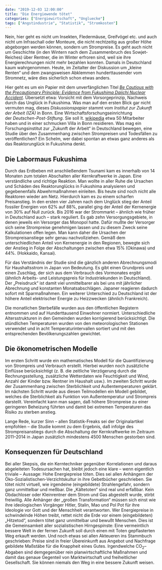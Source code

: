 ```yaml
---
date: "2019-12-03 12:00:00"
title: "Die Energiewende tötet"
categories: ["Energiewirtschaft", "Ungluecke"]
tags: ["Angstindustrie", "Statistik", "Stromkosten"]
---
```


		
Nein, hier geht es nicht um Insekten, Fledermäuse, Greifvögel etc. und auch nicht um Infraschall oder Monteure, die nicht rechtzeitig aus großer Höhe abgeborgen werden können, sondern um Strompreise. Es geht auch nicht um Geschichte (in den Wintern nach dem Zusammenbruch des Sowjet-Reiches) über Rentner, die im Winter erfroren sind, weil sie ihre Energierechnungen nicht mehr bezahlen konnten. Damals in Deutschland kaum wahrgenommen. Heute, im Zeitalter der Diskussion um „kleine Renten“ und dem zwangsweisen Abklemmen hunderttausender vom Stromnetz, wäre dies sicherlich schon etwas anders.

Hier geht es um ein Papier mit dem unverfänglichen Titel&nbsp;<a href="http://ftp.iza.org/dp12687.pdf">_Be Cautious with the Precautionary Principle: Evidence from Fukushima Daiichi Nuclear Accident_</a>. Übersetzt etwa: Vorsicht mit dem Vorsorgeprinzip, Nachweis durch das Unglück in Fukushima. Was man auf den ersten Blick gar nicht vermuten mag, dieses&nbsp;_Diskussionspapier_&nbsp;stammt vom&nbsp;_Institut zur Zukunft der Arbeit (IZA)_&nbsp;in Bonn. Eine Wirtschaftsforschungseinrichtung der&nbsp;_Deutschen-Post-Stiftung_. Sie soll lt.&nbsp;<a href="https://de.wikipedia.org/wiki/Forschungsinstitut_zur_Zukunft_der_Arbeit">wikipedia</a>&nbsp;etwa 50 Mitarbeiter haben und in einer schmucken Villa in Bonn residieren. Was mag ein Forschungsinstitut zur „Zukunft der Arbeit“ in Deutschland bewegen, eine Studie über den Zusammenhang zwischen Strompreisen und Todesfällen zu veröffentlichen? Ein Schelm, wer dabei spontan an etwas ganz anderes als das Reaktorunglück in Fukushima denkt.


## Die Labormaus Fukushima

Durch das Erdbeben mit anschließendem Tsunami kam es innerhalb von 14 Monaten zum totalen Abschalten aller Kernkraftwerke in Japan. Eine verständliche und richtige Reaktion. Man wollte in aller Ruhe die Ursachen und Schäden des Reaktorunglücks in Fukushima analysieren und gegebenenfalls Abwehrmaßnahmen einleiten. Bis heute sind noch nicht alle Reaktoren wieder am Netz. Hierdurch kam es zu einem scharfen Preisanstieg. In den ersten vier Jahren nach dem Unglück stieg der Anteil fossiler Energien von 62% auf 88%, parallel ging der Anteil der Kernenergie von 30% auf Null zurück. Bis 2016 war der Strommarkt – ähnlich wie früher in Deutschland auch – stark reguliert. Es gab zehn Versorgungsgebiete, in denen jeweils ein Versorger das Monopol hatte. Dafür mußte der Versorger sich seine Strompreise genehmigen lassen und zu diesem Zweck seine Kalkulationen offen legen. Man kann daher die Ursachen der Strompreisanstiege sehr genau nachvollziehen. Gemäß dem unterschiedlichen Anteil von Kernenergie in den Regionen, bewegte sich der Anstieg in Folge der Abschaltungen zwischen etwa 15% (Okinawa) und 44%. (Hokkaido, Kansai).

Für das Verständnis der Studie sind die gänzlich anderen Abrechnungsmodi für Haushaltsstrom in Japan von Bedeutung. Es gibt einen Grundpreis und einen Zuschlag, der sich aus dem Verbrauch des Vormonates ergibt (ähnlich Arbeits- und Leistungspreis für Industriekunden in Deutschland). Der „Preisdruck“ ist damit viel unmittelbarer als bei uns mit jährlicher Abrechnung und konstanten Monatsabschlägen. Japaner reagieren dadurch sofort mit Sparmaßnahmen. Ein weiterer Unterschied zu Deutschland ist der höhere Anteil elektrischer Energie zu Heizzwecken (ähnlich Frankreich).

Die monatlichen Sterbefälle wurden aus den öffentlichen Registern entnommen und auf Hunderttausend Einwohner normiert. Unterschiedliche Altersstrukturen in den Gemeinden wurden korrigierend berücksichtigt. Die stündlichen Temperaturen wurden von den meteorologischen Stationen verwendet und in acht Temperaturintervallen sortiert und mit den entsprechenden Bevölkerungszahlen gewichtet.


## Die ökonometrischen Modelle

Im ersten Schritt wurde ein mathematisches Modell für die Quantifizierung von Strompreis und Verbrauch erstellt. Hierbei wurden noch zusätzliche Einflüsse berücksichtigt (z. B. die zeitliche Verzögerung durch die Rechnungsstellung, zusätzliche Wetterdaten wie Feuchtigkeit und Wind, Anzahl der Kinder bzw. Rentner im Haushalt usw.). Im zweiten Schritt wurde der Zusammenhang zwischen Sterblichkeit und Außentemperaturen geklärt. Im nächsten Schritt wurde aus diesen Teilmodellen ein Modell gebildet, welches die Sterblichkeit als Funktion von Außentemperatur und Strompreis darstellt. Vereinfacht kann man sagen, daß höhere Strompreise zu einer geringeren Beheizung führten und damit bei extremen Temperaturen das Risiko zu sterben anstieg.

Lange Rede, kurzer Sinn – allen Statistik-Freaks sei der Originalartikel empfohlen – die Studie kommt zu dem Ergebnis, daß infolge des Strompreisanstiegs durch die Abschaltung der Kernkraftwerke im Zeitraum 2011–2014 in Japan zusätzlich mindestens 4500 Menschen gestorben sind.


## Konsequenzen für Deutschland

Bei aller Skepsis, die ein Kerntechniker gegenüber Korrelationen und daraus abgeleiteten Todesursachen hat, bleibt jedoch eine klare – wenn eigentlich triviale – Aussage: Hohe Energiepreise töten. Dies sei allen Anhängern der Öko-Sozialistischen-Verzichtskultur in ihre Gebetbücher geschrieben. Sie tötet nicht virtuell, wie irgendeine (eingebildete) Strahlengefahr, sondern ganz unmittelbar und meßbar. Die „Kältetoten“ sind real und erfaßbar. Kein Obdachloser oder Kleinrentner dem Strom und Gas abgestellt wurde, stirbt freiwillig. Alle Anhänger der „großen Transformation“ müssen sich einst wie ihre ideologischen Vorgänger Hitler, Stalin, Mao und Pol Pot für ihre Ideologie vor Gott und der Menschheit verantworten. Wer Energiepreise in schwindelnde Höhen treibt, rettet nicht die Erde vor einem (eingebildeten) „Hitzetod“, sondern tötet ganz unmittelbar und bewußt Menschen. Dies ist die Gemeinsamkeit aller sozialistischen Hirngespinste: Eine vermeintlich bessere Welt in der fernen Zukunft soll durch einen mit Toten gepflasterten Weg erkauft werden. Und noch etwas sei allen Akteueren ins Stammbuch geschrieben: Preise sind in freier Übereinkunft aus Angebot und Nachfrage gebildete Maßstäbe für die Knappheit eines Gutes. Irgendwelche CO<sub>2</sub>&#8211; Abgaben sind demgegenüber rein planwirtschaftliche Maßnahmen und damit das genaue Gegenteil von Marktwirtschaft und freiheitlicher Gesellschaft. Sie können niemals den Weg in eine bessere Zukunft weisen.

